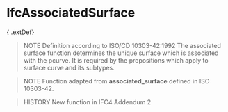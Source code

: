 # IfcAssociatedSurface

{ .extDef}<!-- end of definition -->
> NOTE  Definition according to ISO/CD 10303-42:1992
> The associated surface function determines the unique surface which is associated with the pcurve. It is required by the propositions which apply to surface curve and its subtypes.

> NOTE  Function adapted from **associated_surface** defined in ISO 10303-42.

> HISTORY  New function in IFC4 Addendum 2
